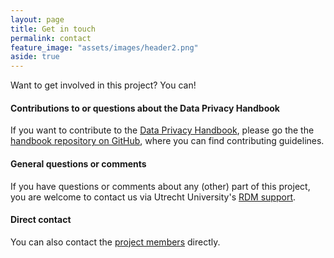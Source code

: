 ```yaml
---
layout: page
title: Get in touch
permalink: contact
feature_image: "assets/images/header2.png"
aside: true
---
```


Want to get involved in this project? You can!

#### Contributions to or questions about the Data Privacy Handbook
If you want to contribute to the <a href="handbook" target="_blank">Data Privacy Handbook</a>, please go the the <a href='https://github.com/UtrechtUniversity/dataprivacyhandbook/blob/main/CONTRIBUTING.md' target='_blank'>handbook repository on GitHub</a>, where you can find contributing guidelines.

#### General questions or comments
If you have questions or comments about any (other) part of this project, you are welcome to contact us via Utrecht University's <a href='https://www.uu.nl/en/research/research-data-management/contact-us' target='_blank'>RDM support</a>.

#### Direct contact
You can also contact the <a href="about/people" target="_blank">project members</a> directly.
